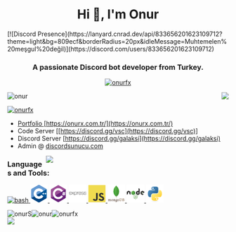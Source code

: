 <h1 align="center">Hi 👋, I'm Onur</h1>
[![Discord Presence](https://lanyard.cnrad.dev/api/833656201623109712?theme=light&bg=809ecf&borderRadius=20px&idleMessage=Muhtemelen%20meşgul%20değil)](https://discord.com/users/833656201623109712)


<h3 align="center">A passionate Discord bot developer from Turkey.</h3>
<p align="center"> <a href="https://github.com/ryo-ma/github-profile-trophy"><img src="https://github-profile-trophy.vercel.app/?username=onur" alt="onurfx" /></a> </p>

<img align="right" height="150" src="https://cdn.discordapp.com/attachments/1028266273135677452/1348273809949458494/I6G7apbXpEyGs.gif?ex=67cedd56&is=67cd8bd6&hm=69939f80a43f8a06863eb3fb2dd0f82b478a0bff95693be6984c08cb800f93e4&"  />
<p align="left"> <img src="https://komarev.com/ghpvc/?username=onurfx&label=Profile%20views&color=1d1f20&style=flat-square" alt="onur" /> </p>
<p align="left"> 
  <a href="https://discord.com/users/833656201623109712" target="blank">
    <img src="https://img.shields.io/badge/Discord-onurx.-7289DA?style=for-the-badge&logo=discord&logoColor=white" alt="onurfx" />
  
- Portfolio [https://onurx.com.tr/](https://onurx.com.tr/)
- Code Server [[https://discord.gg/vsc](https://discord.gg/vsc)]
- Discord Server [https://discord.gg/galaksi](https://discord.gg/galaksi)
- Admin @ [discordsunucu.com](https://discordsunucu.com)

<img align="right" width="400px" src="https://cdn.discordapp.com/attachments/1028266273135677452/1348280836096655491/72kRgV1_1.gif?ex=67cee3e1&is=67cd9261&hm=d04486b92deef05c6f49d58300d972301ce6d9c9da441eccfb449fb1e146fd94&">


<h3 align="left">Languages and Tools:</h3>
<p align="left"> 
<a href="https://www.gnu.org/software/bash/" target="_blank" rel="noreferrer"> <img src="https://www.vectorlogo.zone/logos/gnu_bash/gnu_bash-icon.svg" alt="bash" width="40" height="40"/> </a> 
<a href="https://www.w3schools.com/cpp/" target="_blank" rel="noreferrer"> <img src="https://raw.githubusercontent.com/devicons/devicon/master/icons/cplusplus/cplusplus-original.svg" alt="cplusplus" width="40" height="40"/> </a> 
<a href="https://www.w3schools.com/cs/" target="_blank" rel="noreferrer"> <img src="https://raw.githubusercontent.com/devicons/devicon/master/icons/csharp/csharp-original.svg" alt="csharp" width="40" height="40"/> </a> 
<a href="https://expressjs.com" target="_blank" rel="noreferrer"> <img src="https://raw.githubusercontent.com/devicons/devicon/master/icons/express/express-original-wordmark.svg" alt="express" width="40" height="40"/> </a> 
<a href="https://developer.mozilla.org/en-US/docs/Web/JavaScript" target="_blank" rel="noreferrer"> <img src="https://raw.githubusercontent.com/devicons/devicon/master/icons/javascript/javascript-original.svg" alt="javascript" width="40" height="40"/> </a> 
<a href="https://www.mongodb.com/" target="_blank" rel="noreferrer"> <img src="https://raw.githubusercontent.com/devicons/devicon/master/icons/mongodb/mongodb-original-wordmark.svg" alt="mongodb" width="40" height="40"/> </a> 
<a href="https://nodejs.org" target="_blank" rel="noreferrer"> <img src="https://raw.githubusercontent.com/devicons/devicon/master/icons/nodejs/nodejs-original-wordmark.svg" alt="nodejs" width="40" height="40"/> </a> 
<a href="https://www.python.org" target="_blank" rel="noreferrer"> <img src="https://raw.githubusercontent.com/devicons/devicon/master/icons/python/python-original.svg" alt="python" width="40" height="40"/> </a> 
</p>

<p><img align="left" src="https://github-readme-stats.vercel.app/api/top-langs?username=onurfx&show_icons=true&theme=dark&locale=en&layout=compact" alt="onurS" /></p>

<p> <img align="left" src="https://github-readme-stats.vercel.app/api?username=onurfx&show_icons=true&theme=dark&locale=en" alt="onur" /></p>

<p><img align="left" src="https://github-readme-streak-stats.herokuapp.com/?user=onurfx&theme=dark" alt="onurfx" /></p>

</br>

<div align="left"><img src="https://spotify-github-profile.vercel.app/api/view?uid=31ccodzyfd7fmuwfzxc3hrouei74&cover_image=true&theme=default&show_offline=false&background_color=121212&bar_color=53b14f&bar_color_cover=true" /></div>
